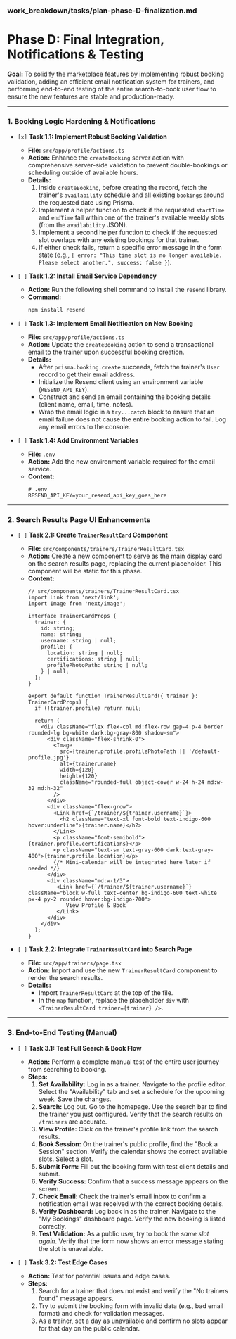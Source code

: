 ### work_breakdown/tasks/plan-phase-D-finalization.md
# **Phase D: Final Integration, Notifications & Testing**

**Goal:** To solidify the marketplace features by implementing robust booking validation, adding an efficient email notification system for trainers, and performing end-to-end testing of the entire search-to-book user flow to ensure the new features are stable and production-ready.

---

### 1. Booking Logic Hardening & Notifications

-   `[x]` **Task 1.1: Implement Robust Booking Validation**

    -   **File:** `src/app/profile/actions.ts`
    -   **Action:** Enhance the `createBooking` server action with comprehensive server-side validation to prevent double-bookings or scheduling outside of available hours.
    -   **Details:**
        1.  Inside `createBooking`, before creating the record, fetch the trainer's `availability` schedule and all existing `bookings` around the requested date using Prisma.
        2.  Implement a helper function to check if the requested `startTime` and `endTime` fall within one of the trainer's available weekly slots (from the `availability` JSON).
        3.  Implement a second helper function to check if the requested slot overlaps with any existing bookings for that trainer.
        4.  If either check fails, return a specific error message in the form state (e.g., `{ error: "This time slot is no longer available. Please select another.", success: false }`).

-   `[ ]` **Task 1.2: Install Email Service Dependency**

    -   **Action:** Run the following shell command to install the `resend` library.
    -   **Command:**
        ```bash
        npm install resend
        ```

-   `[ ]` **Task 1.3: Implement Email Notification on New Booking**

    -   **File:** `src/app/profile/actions.ts`
    -   **Action:** Update the `createBooking` action to send a transactional email to the trainer upon successful booking creation.
    -   **Details:**
        -   After `prisma.booking.create` succeeds, fetch the trainer's `User` record to get their email address.
        -   Initialize the Resend client using an environment variable (`RESEND_API_KEY`).
        -   Construct and send an email containing the booking details (client name, email, time, notes).
        -   Wrap the email logic in a `try...catch` block to ensure that an email failure does not cause the entire booking action to fail. Log any email errors to the console.

-   `[ ]` **Task 1.4: Add Environment Variables**
    -   **File:** `.env`
    -   **Action:** Add the new environment variable required for the email service.
    -   **Content:**
        ```
        # .env
        RESEND_API_KEY=your_resend_api_key_goes_here
        ```

---

### 2. Search Results Page UI Enhancements

-   `[ ]` **Task 2.1: Create `TrainerResultCard` Component**

    -   **File:** `src/components/trainers/TrainerResultCard.tsx`
    -   **Action:** Create a new component to serve as the main display card on the search results page, replacing the current placeholder. This component will be static for this phase.
    -   **Content:**
        ```tsx
        // src/components/trainers/TrainerResultCard.tsx
        import Link from 'next/link';
        import Image from 'next/image';

        interface TrainerCardProps {
          trainer: {
            id: string;
            name: string;
            username: string | null;
            profile: {
              location: string | null;
              certifications: string | null;
              profilePhotoPath: string | null;
            } | null;
          };
        }
        
        export default function TrainerResultCard({ trainer }: TrainerCardProps) {
          if (!trainer.profile) return null;
        
          return (
            <div className="flex flex-col md:flex-row gap-4 p-4 border rounded-lg bg-white dark:bg-gray-800 shadow-sm">
              <div className="flex-shrink-0">
                <Image
                  src={trainer.profile.profilePhotoPath || '/default-profile.jpg'}
                  alt={trainer.name}
                  width={120}
                  height={120}
                  className="rounded-full object-cover w-24 h-24 md:w-32 md:h-32"
                />
              </div>
              <div className="flex-grow">
                <Link href={`/trainer/${trainer.username}`}>
                  <h2 className="text-xl font-bold text-indigo-600 hover:underline">{trainer.name}</h2>
                </Link>
                <p className="font-semibold">{trainer.profile.certifications}</p>
                <p className="text-sm text-gray-600 dark:text-gray-400">{trainer.profile.location}</p>
                {/* Mini-calendar will be integrated here later if needed */}
              </div>
              <div className="md:w-1/3">
                 <Link href={`/trainer/${trainer.username}`} className="block w-full text-center bg-indigo-600 text-white px-4 py-2 rounded hover:bg-indigo-700">
                    View Profile & Book
                 </Link>
              </div>
            </div>
          );
        }
        ```
-   `[ ]` **Task 2.2: Integrate `TrainerResultCard` into Search Page**
    -   **File:** `src/app/trainers/page.tsx`
    -   **Action:** Import and use the new `TrainerResultCard` component to render the search results.
    -   **Details:**
        -   Import `TrainerResultCard` at the top of the file.
        -   In the `map` function, replace the placeholder `div` with `<TrainerResultCard trainer={trainer} />`.
---

### 3. End-to-End Testing (Manual)

-   `[ ]` **Task 3.1: Test Full Search & Book Flow**
    -   **Action:** Perform a complete manual test of the entire user journey from searching to booking.
    -   **Steps:**
        1.  **Set Availability:** Log in as a trainer. Navigate to the profile editor. Select the "Availability" tab and set a schedule for the upcoming week. Save the changes.
        2.  **Search:** Log out. Go to the homepage. Use the search bar to find the trainer you just configured. Verify that the search results on `/trainers` are accurate.
        3.  **View Profile:** Click on the trainer's profile link from the search results.
        4.  **Book Session:** On the trainer's public profile, find the "Book a Session" section. Verify the calendar shows the correct available slots. Select a slot.
        5.  **Submit Form:** Fill out the booking form with test client details and submit.
        6.  **Verify Success:** Confirm that a success message appears on the screen.
        7.  **Check Email:** Check the trainer's email inbox to confirm a notification email was received with the correct booking details.
        8.  **Verify Dashboard:** Log back in as the trainer. Navigate to the "My Bookings" dashboard page. Verify the new booking is listed correctly.
        9.  **Test Validation:** As a public user, try to book the *same slot again*. Verify that the form now shows an error message stating the slot is unavailable.

-   `[ ]` **Task 3.2: Test Edge Cases**
    -   **Action:** Test for potential issues and edge cases.
    -   **Steps:**
        1.  Search for a trainer that does not exist and verify the "No trainers found" message appears.
        2.  Try to submit the booking form with invalid data (e.g., bad email format) and check for validation messages.
        3.  As a trainer, set a day as unavailable and confirm no slots appear for that day on the public calendar.